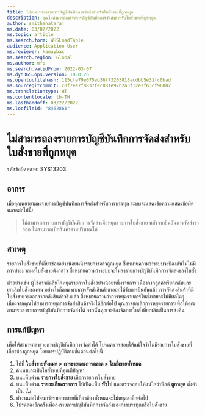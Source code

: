 ```yaml
---
title: ไม่สามารถลงรายการบัญชีบันทึกการจัดส่งสำหรับใบสั่งขายที่ถูกหยุด
description: คุณไม่สามารถลงรายการบัญชีบันทึกการจัดส่งสำหรับใบสั่งขายที่ถูกหยุด
author: smithanataraj
ms.date: 03/07/2022
ms.topic: article
ms.search.form: WHSLoadTable
audience: Application User
ms.reviewer: kamaybac
ms.search.region: Global
ms.author: mfp
ms.search.validFrom: 2022-03-07
ms.dyn365.ops.version: 10.0.26
ms.openlocfilehash: 115cfe79e075eb36f73203818acdbb5e31fc0bad
ms.sourcegitcommit: c0f7ee7f8837fec881e97b2a3f12e7f63cf96882
ms.translationtype: HT
ms.contentlocale: th-TH
ms.lasthandoff: 03/22/2022
ms.locfileid: "8462861"
---
```

# <a name="cant-post-packing-slip-for-a-stopped-a-sales-order-line"></a>ไม่สามารถลงรายการบัญชีบันทึกการจัดส่งสำหรับใบสั่งขายที่ถูกหยุด

รหัสข้อผิดพลาด: SYS13203

## <a name="symptoms"></a>อาการ

เมื่อคุณพยายามลงรายการบัญชีบันทึกการจัดส่งสำหรับการบรรทุก ระบบจะแสดงข้อความแสดงข้อผิดพลาดต่อไปนี้:

> ไม่สามารถลงรายการบัญชีบันทึกการจัดส่งเมื่อหยุดรายการใบสั่งขาย หลังจากยืนยันการจัดส่งขาออก ไม่สามารถเบิกสินค้าตามปริมาณได้

## <a name="cause"></a>สาเหตุ

รายการใบสั่งขายที่เกี่ยวข้องอย่างน้อยหนึ่งรายการอาจถูกหยุด ซึ่งหมายความว่าระบบจะป้องกันไม่ให้มีการประมวลผลใบสั่งขายดังกล่าว ซึ่งหมายความว่าระบบจะไม่ลงรายการบัญชีบันทึกการจัดส่งของใบสั่ง

ตัวอย่างเช่น ผู้ใช้อาจตัดสินใจหยุดรายการใบสั่งอย่างน้อยหนึ่งรายการ เนื่องจากลูกค้าเรียกกลับและยกเลิกใบสั่งของตน อย่างไรก็ตาม หากการจัดส่งสินค้าขาออกได้รับการยืนยันแล้ว การจัดส่งสินค้าที่มีใบสั่งขายจะออกจากคลังสินค้าจริงแล้ว ซึ่งหมายความว่าการหยุดรายการใบสั่งขายจะไม่มีผลใดๆ เนื่องจากคุณไม่สามารถหยุดการจัดส่งสินค้าจริงได้อีกต่อไป คุณอาจยกเลิกการหยุดรายการเพื่อให้คุณสามารถลงรายการบัญชีบันทึกการจัดส่งได้ จากนั้นคุณจะต้องจัดการใบสั่งที่ยกเลิกเป็นการส่งคืน

## <a name="resolution"></a>การแก้ปัญหา

เพื่อให้สามารถลงรายการบัญชีบันทึกการจัดส่งได้ โปรดตรวจสอบให้แน่ใจว่าไม่มีรายการใบสั่งขายที่เกี่ยวข้องถูกหยุด โดยการปฏิบัติตามขั้นตอนต่อไปนี้

1. ไปที่ **ใบสั่งขายทั้งหมด \> การขายและการตลาด \> ใบสั่งขายทั้งหมด**
1. ค้นหาและเปิดใบสั่งขายที่คุณมีปัญหา
1. บนแท็บด่วน **รายการใบสั่งขาย** เลือกรายการใบสั่งขาย
1. บนแท็บด่วน **รายละเอียดรายการ** ให้เปิดแท็บ **ทั่วไป** และตรวจสอบให้แน่ใจว่าฟิลด์ **ถูกหยุด** ตั้งค่าเป็น *ไม่*
1. ทำงานต่อไปจนกว่ารายการขายที่เกี่ยวข้องทั้งหมดจะไม่หยุดลงอีกต่อไป
1. โปรดลองอีกครั้งเพื่อลงรายการบัญชีบันทึกการจัดส่งของการบรรทุกหรือใบสั่งขาย
